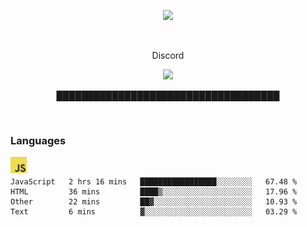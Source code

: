 <p align="center">
  <img src="https://lewd.pics/p/46r1.png">
</p>
‎<p align="center">Discord</p>

<p align="center">
  <img src="https://discord.c99.nl/widget/theme-2/287977955240706060.png">
</p>

<p align="center">████████████████████████████████████</p></br>

### Languages

<img align="left" alt="JavaScript" width="26px" src="https://raw.githubusercontent.com/github/explore/80688e429a7d4ef2fca1e82350fe8e3517d3494d/topics/javascript/javascript.png" /></br>

<!--START_SECTION:waka-->
```text
JavaScript   2 hrs 16 mins   █████████████████░░░░░░░░   67.48 % 
HTML         36 mins         ████▒░░░░░░░░░░░░░░░░░░░░   17.96 % 
Other        22 mins         ██▓░░░░░░░░░░░░░░░░░░░░░░   10.93 % 
Text         6 mins          ▓░░░░░░░░░░░░░░░░░░░░░░░░   03.29 % 
```
<!--END_SECTION:waka-->
